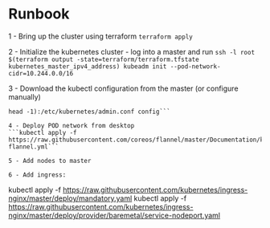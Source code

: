 # Runbook
1 - Bring up the cluster using terraform
```terraform apply```

2 - Initialize the kubernetes cluster - log into a master and run
```ssh -l root $(terraform output -state=terraform/terraform.tfstate kubernetes_master_ipv4_address) kubeadm init --pod-network-cidr=10.244.0.0/16```

3 - Download the kubectl configuration from the master (or configure manually)
```scp root@$(cd terraform; terraform output kubernetes_master_ipv4_address |
head -1):/etc/kubernetes/admin.conf config```

4 - Deploy POD network from desktop
```kubectl apply -f https://raw.githubusercontent.com/coreos/flannel/master/Documentation/kube-flannel.yml```

5 - Add nodes to master

6 - Add ingress:
```
kubectl apply -f https://raw.githubusercontent.com/kubernetes/ingress-nginx/master/deploy/mandatory.yaml
kubectl apply -f https://raw.githubusercontent.com/kubernetes/ingress-nginx/master/deploy/provider/baremetal/service-nodeport.yaml
```
